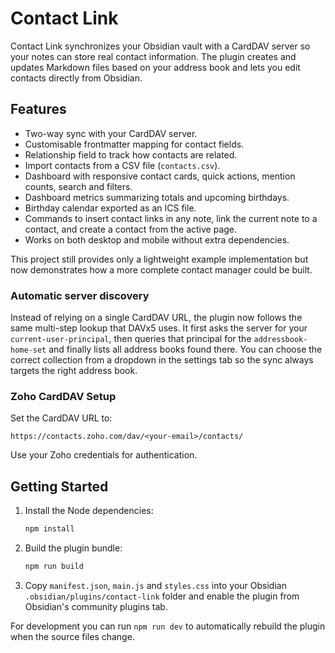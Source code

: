 # Contact Link

Contact Link synchronizes your Obsidian vault with a CardDAV server so your notes can store real contact information. The plugin creates and updates Markdown files based on your address book and lets you edit contacts directly from Obsidian.

## Features

- Two-way sync with your CardDAV server.
- Customisable frontmatter mapping for contact fields.
- Relationship field to track how contacts are related.
- Import contacts from a CSV file (`contacts.csv`).
- Dashboard with responsive contact cards, quick actions, mention counts, search and filters.
- Dashboard metrics summarizing totals and upcoming birthdays.
- Birthday calendar exported as an ICS file.
- Commands to insert contact links in any note, link the current note to a contact, and create a contact from the active page.
- Works on both desktop and mobile without extra dependencies.

This project still provides only a lightweight example implementation but now demonstrates how a more complete contact manager could be built.

### Automatic server discovery

Instead of relying on a single CardDAV URL, the plugin now follows the same
multi-step lookup that DAVx5 uses. It first asks the server for your
`current-user-principal`, then queries that principal for the
`addressbook-home-set` and finally lists all address books found there. You can
choose the correct collection from a dropdown in the settings tab so the sync
always targets the right address book.

### Zoho CardDAV Setup

Set the CardDAV URL to:

```
https://contacts.zoho.com/dav/<your-email>/contacts/
```

Use your Zoho credentials for authentication.


## Getting Started

1. Install the Node dependencies:

   ```bash
   npm install
   ```

2. Build the plugin bundle:

   ```bash
   npm run build
   ```

3. Copy `manifest.json`, `main.js` and `styles.css` into your Obsidian
   `.obsidian/plugins/contact-link` folder and enable the plugin from Obsidian's
   community plugins tab.

For development you can run `npm run dev` to automatically rebuild the plugin
when the source files change.
